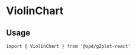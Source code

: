 # ViolinChart

## Usage

```tsx | pure
import { ViolinChart } from '@opd/g2plot-react'
```

<API src="../../src/plots/violin/index.tsx" />
